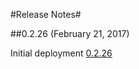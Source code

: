 #Release Notes#

##0.2.26 (February 21, 2017)

Initial deployment [0.2.26](https://github.com/Azure/iisnode/releases/tag/v0.2.26)